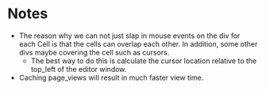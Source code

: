 # Notes
- The reason why we can not just slap in mouse events on the div for each Cell is that
    the cells can overlap each other. In addition, some other divs maybe covering the cell such as cursors.
    - The best way to do this is calculate the cursor location relative to the top_left of the editor window.
- Caching page_views will result in much faster view time.
